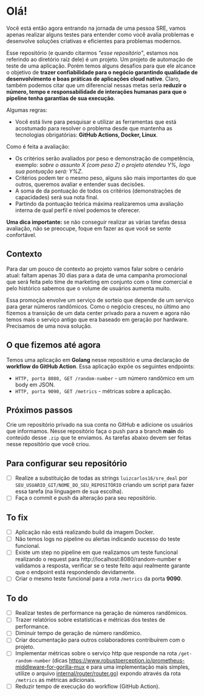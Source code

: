 # Olá!

Você está então agora entrando na jornada de uma pessoa SRE, vamos apenas realizar alguns testes para entender como você avalia problemas e desenvolve soluções criativas e eficientes para problemas modernos.

Esse repositório (e quando citarmos *"esse repositório"*, estamos nos referindo ao diretório raíz dele) é um projeto. Um projeto de automação de teste de uma aplicação. Porém temos alguns desafios para que ele alcance o objetivo de **trazer confiabilidade para o negócio garantindo qualidade de desenvolvimento e boas práticas de aplicações cloud native**. Claro, também podemos citar que um diferencial nessas metas seria **reduzir o número, tempo e responsabilidade de interações humanas para que o pipeline tenha garantias de sua execução**.

Algumas regras:

- Você está livre para pesquisar e utilizar as ferramentas que está acostumado para resolver o problema desde que mantenha as tecnologias obrigatórias: **GitHub Actions, Docker, Linux**.

Como é feita a avaliação:

- Os critérios serão avaliados por peso e demonstração de competência, exemplo: *sobre o assunto X (com peso Z) o projeto atendeu Y%, logo sua pontuação será: Y%Z*.
- Critérios podem ter o mesmo peso, alguns são mais importantes do que outros, queremos avaliar e entender suas decisões.
- A soma de da pontuação de todos os critérios (demonstrações de capacidades) será sua nota final.
- Partindo da pontuação teórica máxima realizaremos uma avaliação interna de qual perfil e nível podemos te oferecer.

**Uma dica importante:** se não conseguir realizar as várias tarefas dessa avaliação, não se preocupe, foque em fazer as que você se sente confortável.

## Contexto

Para dar um pouco de contexto ao projeto vamos falar sobre o cenário atual: faltam apenas 30 dias para a data de uma campanha promocional que será feita pelo time de marketing em conjunto com o time comercial e pelo histórico sabemos que o volume de usuários aumenta muito.

Essa promoção envolve um serviço de sorteio que depende de um serviço para gerar números randômicos. Como o negócio cresceu, no último ano fizemos a transição de um data center privado para a nuvem e agora não temos mais o serviço antigo que era baseado em geração por hardware. Precisamos de uma nova solução.

## O que fizemos até agora

Temos uma aplicação em **Golang** nesse repositório e uma declaração de **workflow do GitHub Action**. Essa aplicação expõe os seguintes endpoints:

- `HTTP, porta 8080, GET /random-number` - um número randômico em um body em JSON.
- `HTTP, porta 9090, GET /metrics` - métricas sobre a aplicação.

## Próximos passos

Crie um repositório privado na sua conta no GitHub e adicione os usuários que informamos. Nesse repositório faça o push para a branch **main** do conteúdo desse `.zip` que te enviamos. As tarefas abaixo devem ser feitas nesse repositório que você criou.

## Para configurar seu repositório

- [ ] Realize a substituição de todas as strings `luizcarlos16/sre_deal` por `SEU_USUARIO_GIT/NOME_DO_SEU_REPOSITÓRIO` criando um script para fazer essa tarefa (na linguagem de sua escolha).
- [ ] Faça o commit e push da alteração para seu repositório.

## To fix

- [ ] Aplicação não está realizando build da imagem Docker.
- [ ] Não temos logs no pipeline ou alertas indicando sucesso do teste funcional.
- [ ] Existe um step no pipeline em que realizamos um teste funcional realizando o request para http://localhost:8080/random-number e validamos a resposta, verificar se o teste feito aqui realmente garante que o endpoint está respondendo devidamente.
- [ ] Criar o mesmo teste funcional para a rota `/metrics` da porta **9090**.

## To do

- [ ] Realizar testes de performance na geração de números randômicos.
- [ ] Trazer relatórios sobre estatísticas e métricas dos testes de performance.
- [ ] Diminuir tempo de geração de número randômico.
- [ ] Criar documentação para outros colaboradores contribuírem com o projeto.
- [ ] Implementar métricas sobre o serviço http que responde na rota `/get-random-number` (dicas https://www.robustperception.io/prometheus-middleware-for-gorilla-mux e para uma implementação mais simples, utilize o arquivo [internal/router/router.go](../../internal/router/router.go)) expondo através da rota `/metrics` as métricas adicionais.
- [ ] Reduzir tempo de execução do workflow (GitHub Action).
